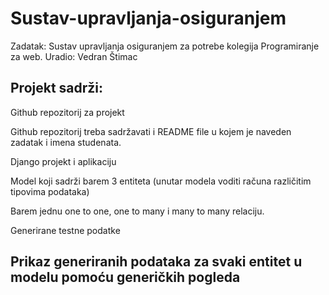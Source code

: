 # Sustav-upravljanja-osiguranjem

Zadatak: Sustav upravljanja osiguranjem za potrebe kolegija Programiranje za web.
Uradio: Vedran Štimac



Projekt sadrži:
----------------
Github repozitorij za projekt

Github repozitorij treba sadržavati i README file u kojem je naveden zadatak i imena studenata.

Django projekt i aplikaciju

Model koji sadrži barem 3 entiteta (unutar modela voditi računa različitim tipovima podataka)

Barem jednu one to one, one to many i many to many relaciju.

Generirane testne podatke

Prikaz generiranih podataka za svaki entitet u modelu pomoću generičkih pogleda
----------------

